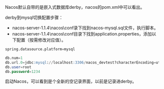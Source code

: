 Nacos默认自带的是嵌入式数据库derby，nacos的pom.xml中可以看出。

derby到mysql切换配置步骤：

* nacos-server-1.1.4\nacos\conf录下找到nacos-mysql.sql文件，执行脚本。
* nacos-server-1.1.4\nacos\conf目录下找到application.properties，添加以下配置（按需修改对应值）。

```sql
spring.datasource.platform=mysql

db.num=1
db.url.0=jdbc:mysql://localhost:3306/nacos_devtest?characterEncoding=utf8&connectTimeout=1000&socketTimeout=3000&autoReconnect=true
db.user=root
db.password=1234
```

启动Nacos，可以看到是个全新的空记录界面，以前是记录进derby。